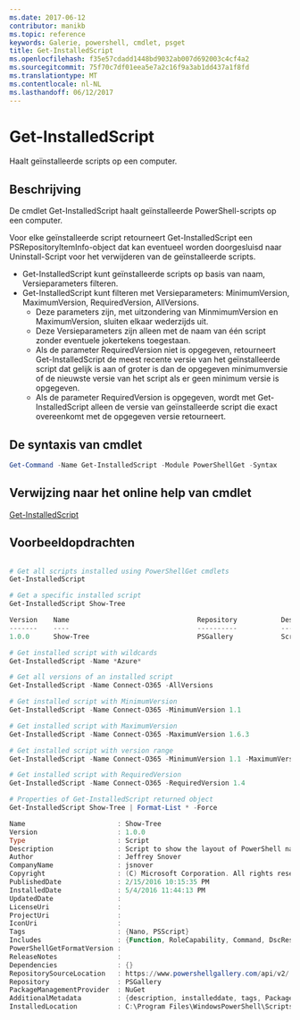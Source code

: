 ```yaml
---
ms.date: 2017-06-12
contributor: manikb
ms.topic: reference
keywords: Galerie, powershell, cmdlet, psget
title: Get-InstalledScript
ms.openlocfilehash: f35e57cdadd1448bd9032ab007d692003c4cf4a2
ms.sourcegitcommit: 75f70c7df01eea5e7a2c16f9a3ab1dd437a1f8fd
ms.translationtype: MT
ms.contentlocale: nl-NL
ms.lasthandoff: 06/12/2017
---
```

# <a name="get-installedscript"></a>Get-InstalledScript

Haalt geïnstalleerde scripts op een computer.

## <a name="description"></a>Beschrijving

De cmdlet Get-InstalledScript haalt geïnstalleerde PowerShell-scripts op een computer.

Voor elke geïnstalleerde script retourneert Get-InstalledScript een PSRepositoryItemInfo-object dat kan eventueel worden doorgesluisd naar Uninstall-Script voor het verwijderen van de geïnstalleerde scripts.

- Get-InstalledScript kunt geïnstalleerde scripts op basis van naam, Versieparameters filteren.
- Get-InstalledScript kunt filteren met Versieparameters: MinimumVersion, MaximumVersion, RequiredVersion, AllVersions.
  - Deze parameters zijn, met uitzondering van MinmimumVersion en MaximumVersion, sluiten elkaar wederzijds uit.
  - Deze Versieparameters zijn alleen met de naam van één script zonder eventuele jokertekens toegestaan.
  - Als de parameter RequiredVersion niet is opgegeven, retourneert Get-InstalledScript de meest recente versie van het geïnstalleerde script dat gelijk is aan of groter is dan de opgegeven minimumversie of de nieuwste versie van het script als er geen minimum versie is opgegeven. 
  - Als de parameter RequiredVersion is opgegeven, wordt met Get-InstalledScript alleen de versie van geïnstalleerde script die exact overeenkomt met de opgegeven versie retourneert.

## <a name="cmdlet-syntax"></a>De syntaxis van cmdlet

```powershell
Get-Command -Name Get-InstalledScript -Module PowerShellGet -Syntax
```

## <a name="cmdlet-online-help-reference"></a>Verwijzing naar het online help van cmdlet

[Get-InstalledScript](http://go.microsoft.com/fwlink/?LinkId=619790)

## <a name="example-commands"></a>Voorbeeldopdrachten

```powershell

# Get all scripts installed using PowerShellGet cmdlets
Get-InstalledScript

# Get a specific installed script
Get-InstalledScript Show-Tree

Version    Name                                Repository           Description
-------    ----                                ----------           -----------
1.0.0      Show-Tree                           PSGallery            Script to show the layout of PowerShell namespaces (Tr...

# Get installed script with wildcards
Get-InstalledScript -Name *Azure*

# Get all versions of an installed script
Get-InstalledScript -Name Connect-O365 -AllVersions

# Get installed script with MinimumVersion
Get-InstalledScript -Name Connect-O365 -MinimumVersion 1.1

# Get installed script with MaximumVersion
Get-InstalledScript -Name Connect-O365 -MaximumVersion 1.6.3

# Get installed script with version range
Get-InstalledScript -Name Connect-O365 -MinimumVersion 1.1 -MaximumVersion 1.6.3

# Get installed script with RequiredVersion
Get-InstalledScript -Name Connect-O365 -RequiredVersion 1.4

# Properties of Get-InstalledScript returned object
Get-InstalledScript Show-Tree | Format-List * -Force

Name                       : Show-Tree
Version                    : 1.0.0
Type                       : Script
Description                : Script to show the layout of PowerShell namespaces (Trees) using ASCII
Author                     : Jeffrey Snover
CompanyName                : jsnover
Copyright                  : (C) Microsoft Corporation. All rights reserved.
PublishedDate              : 2/15/2016 10:15:35 PM
InstalledDate              : 5/4/2016 11:44:13 PM
UpdatedDate                :
LicenseUri                 :
ProjectUri                 :
IconUri                    :
Tags                       : {Nano, PSScript}
Includes                   : {Function, RoleCapability, Command, DscResource...}
PowerShellGetFormatVersion :
ReleaseNotes               :
Dependencies               : {}
RepositorySourceLocation   : https://www.powershellgallery.com/api/v2/
Repository                 : PSGallery
PackageManagementProvider  : NuGet
AdditionalMetadata         : {description, installeddate, tags, PackageManagementProvider...}
InstalledLocation          : C:\Program Files\WindowsPowerShell\Scripts


```

